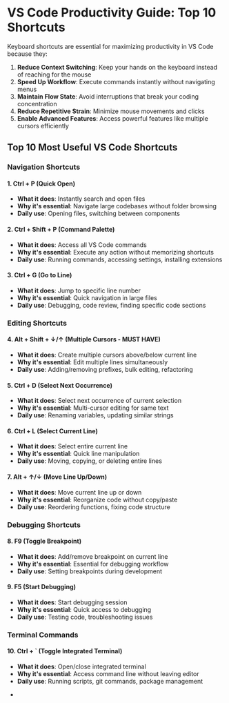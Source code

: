# VS Code Productivity Guide: Top 10 Shortcuts

Keyboard shortcuts are essential for maximizing productivity in VS Code because they:

1. **Reduce Context Switching**: Keep your hands on the keyboard instead of reaching for the mouse
2. **Speed Up Workflow**: Execute commands instantly without navigating menus
3. **Maintain Flow State**: Avoid interruptions that break your coding concentration
4. **Reduce Repetitive Strain**: Minimize mouse movements and clicks
5. **Enable Advanced Features**: Access powerful features like multiple cursors efficiently

## Top 10 Most Useful VS Code Shortcuts

### Navigation Shortcuts

#### 1. **Ctrl + P** (Quick Open)
- **What it does**: Instantly search and open files
- **Why it's essential**: Navigate large codebases without folder browsing
- **Daily use**: Opening files, switching between components

#### 2. **Ctrl + Shift + P** (Command Palette)
- **What it does**: Access all VS Code commands
- **Why it's essential**: Execute any action without memorizing shortcuts
- **Daily use**: Running commands, accessing settings, installing extensions

#### 3. **Ctrl + G** (Go to Line)
- **What it does**: Jump to specific line number
- **Why it's essential**: Quick navigation in large files
- **Daily use**: Debugging, code review, finding specific code sections

### Editing Shortcuts

#### 4. **Alt + Shift + ↓/↑** (Multiple Cursors - MUST HAVE)
- **What it does**: Create multiple cursors above/below current line
- **Why it's essential**: Edit multiple lines simultaneously
- **Daily use**: Adding/removing prefixes, bulk editing, refactoring

#### 5. **Ctrl + D** (Select Next Occurrence)
- **What it does**: Select next occurrence of current selection
- **Why it's essential**: Multi-cursor editing for same text
- **Daily use**: Renaming variables, updating similar strings

#### 6. **Ctrl + L** (Select Current Line)
- **What it does**: Select entire current line
- **Why it's essential**: Quick line manipulation
- **Daily use**: Moving, copying, or deleting entire lines

#### 7. **Alt + ↑/↓** (Move Line Up/Down)
- **What it does**: Move current line up or down
- **Why it's essential**: Reorganize code without copy/paste
- **Daily use**: Reordering functions, fixing code structure

### Debugging Shortcuts

#### 8. **F9** (Toggle Breakpoint)
- **What it does**: Add/remove breakpoint on current line
- **Why it's essential**: Essential for debugging workflow
- **Daily use**: Setting breakpoints during development

#### 9. **F5** (Start Debugging)
- **What it does**: Start debugging session
- **Why it's essential**: Quick access to debugging
- **Daily use**: Testing code, troubleshooting issues

### Terminal Commands

#### 10. **Ctrl + `** (Toggle Integrated Terminal)
- **What it does**: Open/close integrated terminal
- **Why it's essential**: Access command line without leaving editor
- **Daily use**: Running scripts, git commands, package management
* 